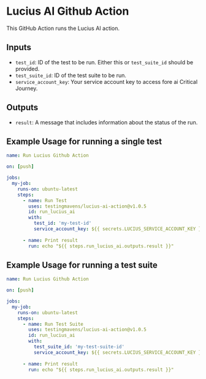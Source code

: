 # Lucius AI Github Action

This GitHub Action runs the Lucius AI action.

## Inputs

- `test_id`: ID of the test to be run. Either this or `test_suite_id` should be provided.
- `test_suite_id`: ID of the test suite to be run.
- `service_account_key`: Your service account key to access fore ai Critical Journey.

## Outputs

- `result`: A message that includes information about the status of the run.

## Example Usage for running a single test

```yaml
name: Run Lucius Github Action

on: [push]

jobs:
  my-job:
    runs-on: ubuntu-latest
    steps:
      - name: Run Test
        uses: testingmavens/lucius-ai-action@v1.0.5
        id: run_lucius_ai
        with:
          test_id: 'my-test-id'
          service_account_key: ${{ secrets.LUCIUS_SERVICE_ACCOUNT_KEY }}
      
      - name: Print result
        run: echo "${{ steps.run_lucius_ai.outputs.result }}"
```

## Example Usage for running a test suite

```yaml
name: Run Lucius Github Action

on: [push]

jobs:
  my-job:
    runs-on: ubuntu-latest
    steps:
      - name: Run Test Suite
        uses: testingmavens/lucius-ai-action@v1.0.5
        id: run_lucius_ai
        with:
          test_suite_id: 'my-test-suite-id'
          service_account_key: ${{ secrets.LUCIUS_SERVICE_ACCOUNT_KEY }}
      
      - name: Print result
        run: echo "${{ steps.run_lucius_ai.outputs.result }}"
```